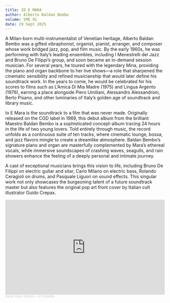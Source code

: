 ```yaml
---
title: IO E MARA
author: Alberto Baldan Bembo
volume: SME 91
date: 29 Sept 2025
---
```

A Milan-born multi-instrumentalist of Venetian heritage, Alberto Baldan Bembo was a gifted vibraphonist, organist, pianist, arranger, and composer whose work bridged jazz, pop, and film music. By the early 1960s, he was performing with Italy’s leading ensembles, including I Menestrelli del Jazz and Bruno De Filippi’s group, and soon became an in-demand session musician. For several years, he toured with the legendary Mina, providing the piano and organ backbone to her live shows—a role that sharpened the cinematic sensibility and refined musicianship that would later define his soundtrack work. In the years to come, he would be celebrated for his scores to films such as L’Amica Di Mia Madre (1975) and Lingua Argento (1976), earning a place alongside Piero Umiliani, Alessandro Alessandroni, Berto Pisano, and other luminaries of Italy’s golden age of soundtrack and library music.

Io E Mara is the soundtrack to a film that was never made. Originally released on the CGD label in 1969, this debut album from the brilliant Maestro Baldan Bembo is a sophisticated concept-album tracing 24 hours in the life of two young lovers. Told entirely through music, the record unfolds as a continuous suite of ten tracks, where cinematic lounge, bossa, and jazz flavors mingle to create a dreamlike atmosphere. Baldan Bembo’s signature piano and organ are masterfully complemented by Mara’s ethereal vocals, while immersive soundscapes of crashing waves, seagulls, and rain showers enhance the feeling of a deeply personal and intimate journey.

A cast of exceptional musicians brings this vision to life, including Bruno De Filippi on electric guitar and sitar, Carlo Milano on electric bass, Rolando Ceragioli on drums, and Pasquale Liguori on sound effects. This singular work not only showcases the burgeoning talent of a future soundtrack master but also features the original pop art front cover by Italian cult illustrator Guido Crepax.

<iframe width="100%" height="300" scrolling="no" frameborder="no" allow="autoplay" src="https://w.soundcloud.com/player/?url=https%3A//api.soundcloud.com/tracks/2153607231&color=%23ff5500&auto_play=false&hide_related=false&show_comments=true&show_user=true&show_reposts=false&show_teaser=true&visual=true"></iframe><div style="font-size: 10px; color: #cccccc;line-break: anywhere;word-break: normal;overflow: hidden;white-space: nowrap;text-overflow: ellipsis; font-family: Interstate,Lucida Grande,Lucida Sans Unicode,Lucida Sans,Garuda,Verdana,Tahoma,sans-serif;font-weight: 100;"><a href="https://soundcloud.com/sonormusiceditions" title="Sonor Music Editions" target="_blank" style="color: #cccccc; text-decoration: none;">Sonor Music Editions</a> · <a href="https://soundcloud.com/sonormusiceditions/io-e-mara" title="IO E MARA" target="_blank" style="color: #cccccc; text-decoration: none;">IO E MARA</a></div>
